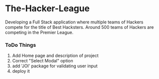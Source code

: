 # The-Hacker-League
Developing a Full Stack application where multiple teams of Hackers compete for the title of Best Hacksters.  Around 500 teams of Hackers are competing in the Premier League.


### ToDo Things

1. Add Home page and description of project
2. Correct "Select Modal" option
3. add 'JOI' package for validating user input
4. deploy it

